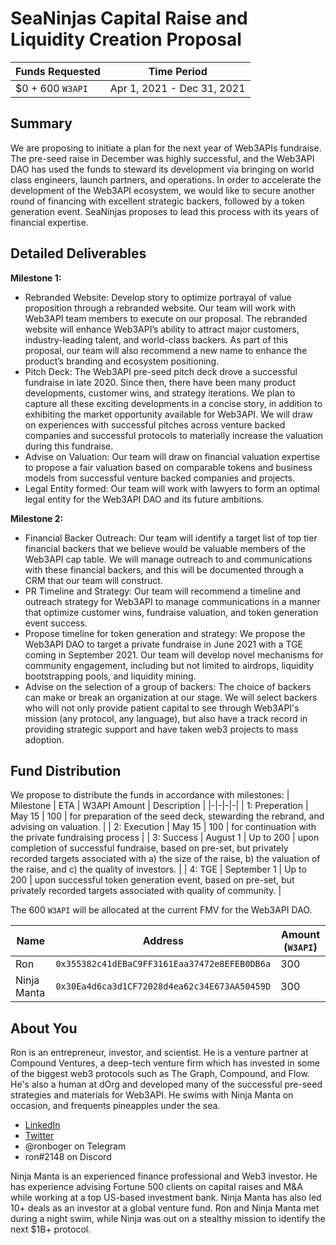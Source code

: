 # SeaNinjas Capital Raise and Liquidity Creation Proposal


| Funds Requested | Time Period |
|-|-|
| $0 + 600 `W3API` | Apr 1, 2021 - Dec 31, 2021 | 

## **Summary**

We are proposing to initiate a plan for the next year of Web3APIs fundraise. The pre-seed raise in December was highly successful, and the Web3API DAO has used the funds to steward its development via bringing on world class engineers, launch partners, and operations. In order to accelerate the development of the Web3API ecosystem, we would like to secure another round of financing with excellent strategic backers, followed by a token generation event. SeaNinjas proposes to lead this process with its years of financial expertise.

## **Detailed Deliverables**

**Milestone 1:**

- Rebranded Website: Develop story to optimize portrayal of value proposition through a rebranded website. Our team will work with Web3API team members to execute on our proposal. The rebranded website will enhance Web3API’s ability to attract major customers, industry-leading talent, and world-class backers. As part of this proposal, our team will also recommend a new name to enhance the product’s branding and ecosystem positioning.
- Pitch Deck: The Web3API pre-seed pitch deck drove a successful fundraise in late 2020. Since then, there have been many product developments, customer wins, and strategy iterations. We plan to capture all these exciting developments in a concise story, in addition to exhibiting the market opportunity available for Web3API. We will draw on experiences with successful pitches across venture backed companies and successful protocols to materially increase the valuation during this fundraise.
- Advise on Valuation: Our team will draw on financial valuation expertise to propose a fair valuation based on comparable tokens and business models from successful venture backed companies and projects.
- Legal Entity formed: Our team will work with lawyers to form an optimal legal entity for the Web3API DAO and its future ambitions.

**Milestone 2:**

- Financial Backer Outreach: Our team will identify a target list of top tier financial backers that we believe would be valuable members of the Web3API cap table. We will manage outreach to and communications with these financial backers, and this will be documented through a CRM that our team will construct.
- PR Timeline and Strategy: Our team will recommend a timeline and outreach strategy for Web3API to manage communications in a manner that optimize customer wins, fundraise valuation, and token generation event success.
- Propose timeline for token generation and strategy: We propose the Web3API DAO to target a private fundraise in June 2021 with a TGE coming in September 2021. Our team will develop novel mechanisms for community engagement, including but not limited to airdrops, liquidity bootstrapping pools, and liquidity mining.
- Advise on the selection of a group of backers: The choice of backers can make or break an organization at our stage. We will select backers who will not only provide patient capital to see through Web3API's mission (any protocol, any language), but also have a track record in  providing strategic support and have taken web3 projects to mass adoption.

## **Fund Distribution**

We propose to distribute the funds in accordance with milestones:
| Milestone | ETA | W3API Amount | Description |
|-|-|-|-|
| 1: Preperation | May 15 | 100 | for preparation of the seed deck, stewarding the rebrand, and advising on valuation. |
| 2: Execution | May 15 | 100 | for continuation with the private fundraising process |
| 3: Success | August 1 | Up to 200 | upon completion of successful fundraise, based on pre-set, but privately recorded targets associated with a) the size of the raise, b) the valuation of the raise, and c) the quality of investors. |
| 4: TGE | September 1 | Up to 200 | upon successful token generation event, based on pre-set, but privately recorded targets associated with quality of community. |

The 600 `W3API` will be allocated at the current FMV for the Web3API DAO.

| Name | Address | Amount (`W3API`) |
|-|-|-|
| Ron | `0x355382c41dEBaC9FF3161Eaa37472e8EFEB0DB6a` | 300 |
| Ninja Manta | `0x30Ea4d6ca3d1CF72028d4ea62c34E673AA50459D` | 300 |

## **About You**

Ron is an entrepreneur, investor, and scientist. He is a venture partner at Compound Ventures, a deep-tech venture firm which has invested in some of the biggest web3 protocols such as The Graph, Compound, and Flow. He's also a human at dOrg and developed many of the successful pre-seed strategies and materials for Web3API. He swims with Ninja Manta on occasion, and frequents pineapples under the sea. 

- [LinkedIn](https://www.linkedin.com/in/ronboger/)
- [Twitter](https://twitter.com/ronboger)
- @ronboger on Telegram
- ron#2148 on Discord

Ninja Manta is an experienced finance professional and Web3 investor. He has experience advising Fortune 500 clients on capital raises and M&A while working at a top US-based investment bank. Ninja Manta has also led 10+ deals as an investor at a global venture fund. Ron and Ninja Manta met during a night swim, while Ninja was out on a stealthy mission to identify the next $1B+ protocol.
